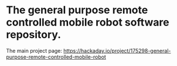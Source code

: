 The general purpose remote controlled mobile robot software repository.
=======================================================================

The main project page: https://hackaday.io/project/175298-general-purpose-remote-controlled-mobile-robot

